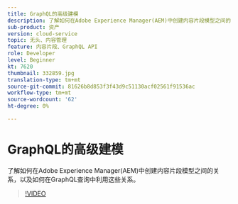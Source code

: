 ```yaml
---
title: GraphQL的高级建模
description: 了解如何在Adobe Experience Manager(AEM)中创建内容片段模型之间的关系，以及如何在GraphQL查询中利用这些关系。
sub-product: 资产
version: cloud-service
topic: 无头、内容管理
feature: 内容片段、GraphQL API
role: Developer
level: Beginner
kt: 7620
thumbnail: 332859.jpg
translation-type: tm+mt
source-git-commit: 81626b8d853f3f43d9c51130acf02561f91536ac
workflow-type: tm+mt
source-wordcount: '62'
ht-degree: 0%

---
```



# GraphQL的高级建模

了解如何在Adobe Experience Manager(AEM)中创建内容片段模型之间的关系，以及如何在GraphQL查询中利用这些关系。

>[!VIDEO](https://video.tv.adobe.com/v/332859/?quality=12&learn=on)

